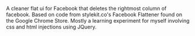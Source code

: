 A cleaner flat ui for Facebook that deletes the rightmost column of facebook. Based on code from stylekit.co's Facebook Flattener found on the Google Chrome Store. Mostly a learning experiment for myself involving css and html injections using JQuery. 
